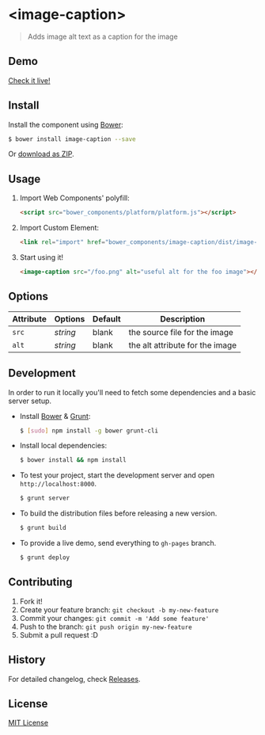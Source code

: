 # &lt;image-caption&gt;

> Adds image alt text as a caption for the image

## Demo

[Check it live!](http://karlgroves.github.io/image-caption)

## Install

Install the component using [Bower](http://bower.io/):

```sh
$ bower install image-caption --save
```

Or [download as ZIP](https://github.com/karlgroves/image-caption/archive/master.zip).

## Usage

1. Import Web Components' polyfill:

    ```html
    <script src="bower_components/platform/platform.js"></script>
    ```

2. Import Custom Element:

    ```html
    <link rel="import" href="bower_components/image-caption/dist/image-caption.html">
    ```

3. Start using it!

    ```html
    <image-caption src="/foo.png" alt="useful alt for the foo image"></image-caption>
    ```

## Options

Attribute     | Options     | Default      | Description
---           | ---         | ---          | ---
`src`         | *string*    | blank        | the source file for the image
`alt`         | *string*    | blank        | the alt attribute for the image

## Development

In order to run it locally you'll need to fetch some dependencies and a basic server setup.

* Install [Bower](http://bower.io/) & [Grunt](http://gruntjs.com/):

    ```sh
    $ [sudo] npm install -g bower grunt-cli
    ```

* Install local dependencies:

    ```sh
    $ bower install && npm install
    ```

* To test your project, start the development server and open `http://localhost:8000`.

    ```sh
    $ grunt server
    ```

* To build the distribution files before releasing a new version.

    ```sh
    $ grunt build
    ```

* To provide a live demo, send everything to `gh-pages` branch.

    ```sh
    $ grunt deploy
    ```

## Contributing

1. Fork it!
2. Create your feature branch: `git checkout -b my-new-feature`
3. Commit your changes: `git commit -m 'Add some feature'`
4. Push to the branch: `git push origin my-new-feature`
5. Submit a pull request :D

## History

For detailed changelog, check [Releases](https://github.com/karlgroves/image-caption/releases).

## License

[MIT License](http://opensource.org/licenses/MIT)
